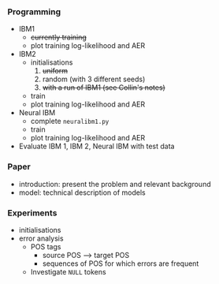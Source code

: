 ### Programming

- IBM1
    - ~~currently training~~
    - plot training log-likelihood and AER
- IBM2 
    - initialisations
        1. ~~uniform~~
        2. random (with 3 different seeds)
        3. ~~with a run of IBM1 (see Collin's notes)~~
    - train
    - plot training log-likelihood and AER
- Neural IBM
    - complete `neuralibm1.py`
    - train
    - plot training log-likelihood and AER
- Evaluate IBM 1, IBM 2, Neural IBM with test data


### Paper

- introduction: present the problem and relevant background
- model: technical description of models


### Experiments

- initialisations
- error analysis
    - POS tags
        - source POS --> target POS 
        - sequences of POS for which errors are frequent
    - Investigate `NULL` tokens
